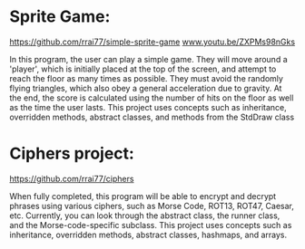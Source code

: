 # Sprite Game:
https://github.com/rrai77/simple-sprite-game
www.youtu.be/ZXPMs98nGks

In this program, the user can play a simple game. They will move around a 'player', which is initially placed at the top of the screen, and attempt to reach the floor as many times as possible. They must avoid the randomly flying triangles, which also obey a general acceleration due to gravity. At the end, the score is calculated using the number of hits on the floor as well as the time the user lasts.
This project uses concepts such as inheritance, overridden methods, abstract classes, and methods from the StdDraw class

# Ciphers project: 
https://github.com/rrai77/ciphers

When fully completed, this program will be able to encrypt and decrypt phrases using various ciphers, such as Morse Code, ROT13, ROT47, Caesar, etc. Currently, you can look through the abstract class, the runner class, and the Morse-code-specific subclass.
This project uses concepts such as inheritance, overridden methods, abstract classes, hashmaps, and arrays.

